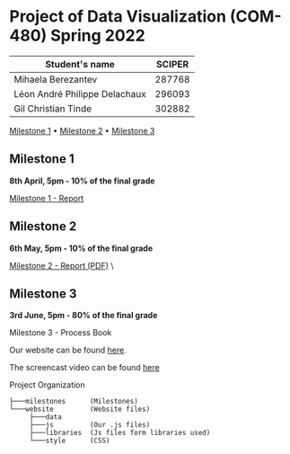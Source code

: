 # Project of Data Visualization (COM-480) Spring 2022


| Student's name                | SCIPER |
| ----------------------------- | ------ |
| Mihaela Berezantev            | 287768 |
| Léon André Philippe Delachaux | 296093 |
| Gil Christian Tinde           | 302882 |


[Milestone 1](#milestone-1) • [Milestone 2](#milestone-2) • [Milestone 3](#milestone-3)

## Milestone 1

**8th April, 5pm - 10% of the final grade**

[Milestone 1 - Report](milestones/milestone1.md)

## Milestone 2

**6th May, 5pm - 10% of the final grade**

[Milestone 2 - Report (PDF)](milestones/milestone2.pdf) \

## Milestone 3

**3rd June, 5pm - 80% of the final grade**

Milestone 3 - Process Book

Our website can be found [here](https://com-480-data-visualization.github.io/datavis-project-2022-glm/).

The screencast video can be found [here](https://drive.google.com/drive/u/0/folders/1H0mf4uaGUY_uGpoUcw5JvXFrajq49gqR)

Project Organization

```
├───milestones      (Milestones)
└───website         (Website files)
     ├───data       
     ├───js         (Our .js files)
     ├───libraries  (Js files form libraries used)
     └───style      (CSS)
```
